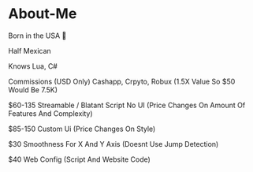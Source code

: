 # About-Me

Born in the USA 🦅

Half Mexican

Knows Lua, C# 

Commissions (USD Only) Cashapp, Crpyto, Robux (1.5X Value So $50 Would Be 7.5K)

$60-135 Streamable / Blatant Script No UI (Price Changes On Amount Of Features And Complexity)

$85-150 Custom Ui (Price Changes On Style)

$30 Smoothness For X And Y Axis (Doesnt Use Jump Detection)

$40 Web Config (Script And Website Code)
